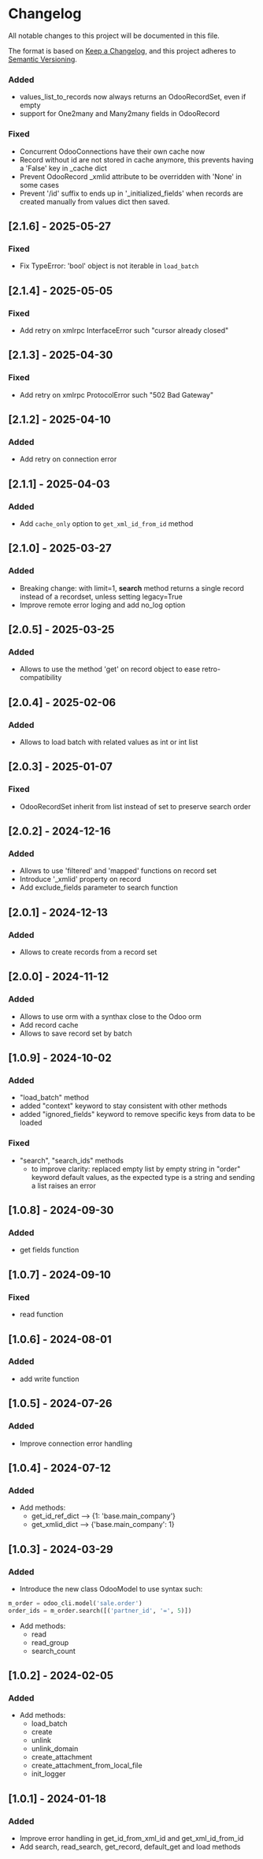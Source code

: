 # Changelog

All notable changes to this project will be documented in this file.

The format is based on [Keep a Changelog](https://keepachangelog.com/en/1.0.0/),
and this project adheres to [Semantic Versioning](https://semver.org/spec/v2.0.0.html).

### Added

   - values_list_to_records now always returns an OdooRecordSet, even if empty
   - support for One2many and Many2many fields in OdooRecord
### Fixed
   
   - Concurrent OdooConnections have their own cache now
   - Record without id are not stored in cache anymore, this prevents having a 'False' key in _cache dict
   - Prevent OdooRecord _xmlid attribute to be overridden with 'None' in some cases
   - Prevent '/id' suffix to ends up in '_initialized_fields' when records are created manually from values dict then saved.

## [2.1.6] - 2025-05-27

### Fixed

 - Fix TypeError: 'bool' object is not iterable in `load_batch`

## [2.1.4] - 2025-05-05

### Fixed

 - Add retry on xmlrpc InterfaceError such "cursor already closed"


## [2.1.3] - 2025-04-30

### Fixed

 - Add retry on xmlrpc ProtocolError such "502 Bad Gateway"


## [2.1.2] - 2025-04-10

### Added

 - Add retry on connection error

## [2.1.1] - 2025-04-03

### Added

 - Add `cache_only` option to `get_xml_id_from_id` method

## [2.1.0] - 2025-03-27

### Added

 - Breaking change: with limit=1, **search** method returns a single record instead of a recordset, unless setting legacy=True
 - Improve remote error loging and add no_log option

## [2.0.5] - 2025-03-25

### Added

 - Allows to use the method 'get' on record object to ease retro-compatibility


## [2.0.4] - 2025-02-06

### Added

 - Allows to load batch with related values as int or int list

## [2.0.3] - 2025-01-07

### Fixed

 - OdooRecordSet inherit from list instead of set to preserve search order

## [2.0.2] - 2024-12-16

### Added

   - Allows to use 'filtered' and 'mapped' functions on record set
   - Introduce '_xmlid' property on record
   - Add exclude_fields parameter to search function

## [2.0.1] - 2024-12-13

### Added

   - Allows to create records from a record set

## [2.0.0] - 2024-11-12

### Added
 - Allows to use orm with a synthax close to the Odoo orm
 - Add record cache
 - Allows to save record set by batch

## [1.0.9] - 2024-10-02

### Added
   - "load_batch" method
   - added "context" keyword to stay consistent with other methods
   - added "ignored_fields" keyword to remove specific keys from data to be loaded
### Fixed
 - "search", "search_ids" methods
   - to improve clarity: replaced empty list by empty string in "order" keyword default values, as the expected type is a string and sending a list raises an error

## [1.0.8] - 2024-09-30

### Added
 - get fields function

## [1.0.7] - 2024-09-10

### Fixed
 - read function

## [1.0.6] - 2024-08-01

### Added
 - add write function

## [1.0.5] - 2024-07-26

### Added
 - Improve connection error handling

## [1.0.4] - 2024-07-12

### Added
 - Add methods: 
   - get_id_ref_dict --> {1: 'base.main_company'}
   - get_xmlid_dict --> {'base.main_company': 1}


## [1.0.3] - 2024-03-29

### Added
 - Introduce the new class OdooModel to use syntax such:
```python
m_order = odoo_cli.model('sale.order')
order_ids = m_order.search([('partner_id', '=', 5)])
```

 - Add methods:
      - read
      - read_group
      - search_count

## [1.0.2] - 2024-02-05

### Added
 - Add methods:
    - load_batch
    - create
    - unlink
    - unlink_domain
    - create_attachment
    - create_attachment_from_local_file
    - init_logger


## [1.0.1] - 2024-01-18

### Added
 - Improve error handling in get_id_from_xml_id and get_xml_id_from_id
 - Add search, read_search, get_record, default_get and load methods
